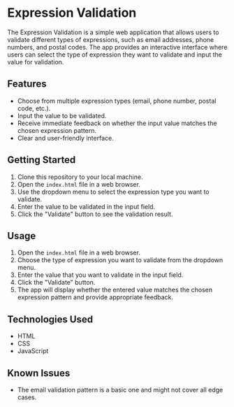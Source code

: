 # Expression Validation

The Expression Validation is a simple web application that allows users to validate different types of expressions, such as email addresses, phone numbers, and postal codes. The app provides an interactive interface where users can select the type of expression they want to validate and input the value for validation.

## Features

- Choose from multiple expression types (email, phone number, postal code, etc.).
- Input the value to be validated.
- Receive immediate feedback on whether the input value matches the chosen expression pattern.
- Clear and user-friendly interface.

## Getting Started

1. Clone this repository to your local machine.
2. Open the `index.html` file in a web browser.
3. Use the dropdown menu to select the expression type you want to validate.
4. Enter the value to be validated in the input field.
5. Click the "Validate" button to see the validation result.

## Usage

1. Open the `index.html` file in a web browser.
2. Choose the type of expression you want to validate from the dropdown menu.
3. Enter the value that you want to validate in the input field.
4. Click the "Validate" button.
5. The app will display whether the entered value matches the chosen expression pattern and provide appropriate feedback.

## Technologies Used

- HTML
- CSS
- JavaScript

## Known Issues

- The email validation pattern is a basic one and might not cover all edge cases.
